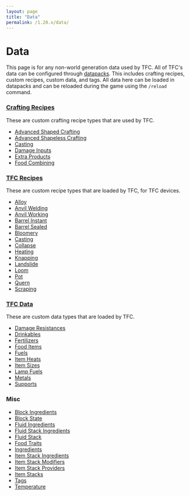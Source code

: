 ```yaml
---
layout: page
title: "Data"
permalink: /1.20.x/data/
---
```


# Data

This page is for any non-world generation data used by TFC. All of TFC's data can be configured through [datapacks](https://minecraft.wiki/w/Recipe). This includes crafting recipes, custom recipes, custom data, and tags. All data here can be loaded in datapacks and can be reloaded during the game using the `/reload` command.

### [Crafting Recipes](crafting/)

These are custom crafting recipe types that are used by TFC.

<!--linky_begin_sort_alphabetical-->

- [Advanced Shaped Crafting](crafting/#advanced-shaped-crafting)
- [Advanced Shapeless Crafting](crafting/#advanced-shapeless-crafting) 
- [Casting](crafting/#casting)
- [Damage Inputs](crafting/#damage-inputs)
- [Extra Products](crafting/#extra-products)
- [Food Combining](crafting/#food-combining)

<!--linky_end_sort_alphabetical-->

### [TFC Recipes](recipes/)

These are custom recipe types that are loaded by TFC, for TFC devices.

<!--linky_begin_sort_alphabetical-->

- [Alloy](recipes/#alloy)
- [Anvil Welding](recipes/#anvil-welding)
- [Anvil Working](recipes/#anvil-working)
- [Barrel Instant](recipes/#barrel-instant)
- [Barrel Sealed](recipes/#barrel-sealed)
- [Bloomery](recipes/#bloomery)
- [Casting](recipes/#casting)
- [Collapse](recipes/#collapse)
- [Heating](recipes/#heating)
- [Knapping](recipes/#knapping)
- [Landslide](recipes/#landslide)
- [Loom](recipes/#loom)
- [Pot](recipes-pot/)
- [Quern](recipes/#quern)
- [Scraping](recipes/#scraping)

<!--linky_end_sort_alphabetical-->

### [TFC Data](custom/)

These are custom data types that are loaded by TFC.

<!--linky_begin_sort_alphabetical-->

- [Damage Resistances](custom/#damage-resistances)
- [Drinkables](custom/#drinkables)
- [Fertilizers](custom/#fertilizers)
- [Food Items](custom/#food-items)
- [Fuels](custom/#fuels)
- [Item Heats](custom/#item-heats)
- [Item Sizes](custom/#item-sizes)
- [Lamp Fuels](custom/#lamp-fuels)
- [Metals](custom/#metals)
- [Supports](custom/#supports)

<!--linky_end_sort_alphabetical-->

### Misc

<!--linky_begin_sort_alphabetical-->

- [Block Ingredients](common-types/#block-ingredients)
- [Block State](common-types/#block-state)
- [Fluid Ingredients](common-types/#fluid-ingredients)
- [Fluid Stack Ingredients](common-types/#fluid-stack-ingredients)
- [Fluid Stack](common-types/#fluid-stack)
- [Food Traits](common-types/#food-traits)
- [Ingredients](ingredients/)
- [Item Stack Ingredients](common-types/#item-stack-ingredients)
- [Item Stack Modifiers](item-stack-modifiers/)
- [Item Stack Providers](common-types/#item-stack-providers)
- [Item Stacks](common-types/#item-stacks)
- [Tags](tags/)
- [Temperature](common-types/#temperature)

<!--linky_end_sort_alphabetical-->
